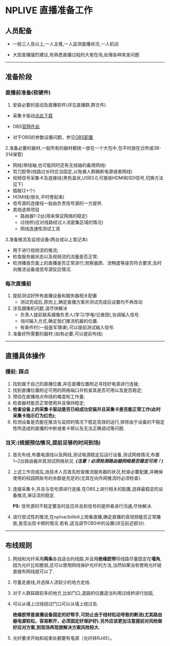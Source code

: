 # NPLIVE 直播准备工作

## 人员配备

- 一般三人及以上,一人主推,一人监测直播状况,一人机动

- 大型直播强烈建议,有熟悉直播过程的大佬在场,处理各种突发问题

***

## 准备阶段

### 直播前准备(软硬件)

1. 安装必要的驱动及直播软件(详见直播群,群文件)

- 采集卡驱动[点此下载](https://www.yuan.com.tw/download/driver/ub530-series-driver.zip)
- OBS[官网在此](https://obsproject.com/)

- 对于OBS的参数设置问题，参见[OBS配置](./obsconf.md)

2.准备必要的器材,一般所有的器材都统一放在一个大包中,包平时放在诊所或3B-314保管)

- 网线(带线轴,也可能同时还有无线轴的备用网线)
- 剪刀胶带(线路过长时应当固定,以免被人群踢断电源或者网线)
- 视频信号采集卡及连接线(黑色盒状,USB3.0,可接收HDMI和SDI信号,切换方法见下)
- 插板(2+个)
- HDMI线(很长,平时卷起来)
- 信号源的连接线一般由负责信号源的一方提供.
- 其他选带项目
  - 路由器1-2台(用来保证网络的稳定)
  - 过线桥(应对线路经过人流密集区域的情况)
  - 网线连通性测试工具

3.准备推流及监视设备(两台或以上笔记本)

- 用于进行视频流的推流;
- 检查服务器状态以及视频流的流量是否正常;
- 检测播放页面上的直播是否正常进行;观察画质、流畅度等是否符合要求;及时向推流设备或信号源反应情况.

### 每次直播前

1. 提前测试好所有直播设备和服务器相关配置
   - 测试完成后,原则上,确定直播方案并测试完成后设置均不再改动
2. 涉及摄像机问题,请尽快解决
   - 负责人提前联系摄像负责人(学习/学电/记者团),协调输入信号.
   - 询问输入方式,确定我们推流机器的位置.
   - 有条件时(一般是军理课),可以提前测试输入信号.
3. 准备好所需要的器材.(如有必要,可以提前布线)

***

## 直播具体操作

### 播前: 踩点

1. 找到属于自己的直播位置,并在直播位置附近寻找好电源进行连接;
2. 找到直播位置附近可用的网络端口并检查其是否可用以及是否稳定;
3. 预估在直播地点布线的难度和工作量;
4. 检查器材能否正常使用并且保持稳定;
5. **检查设备上的采集卡驱动是否已经成功安装并且采集卡是否能正常工作(此时采集卡指示灯为红色);**
6. 检测设备是否能在推流与监控的情况下稳定高效的运行,排除由于设备的不稳定性所造成的直播的中断或者卡顿以及无法正确调试等问题.

### 当天:(根据预估情况,提前足够的时间到场)

1. 首先布线,布置电源线以及网线,测试电源稳定后运行设备,测试网络情况,布置1~2台路由器并其测试网络状况. ***(注意！必须检测路由器网络是否稳定可用！)***

2. 上述工作完成后,由技术人员首先检查推流服务器的状况,检查必要配置,并确保使用的校园网账号的余额是充足的(尤其在向外网推流时必须检查).

3. 连接采集卡,并且与信号源进行连接.在OBS上进行相关的配置,选择最稳定的设备推流,保证流的稳定.

   **PS:** 信号源的不稳定要及时反应并且和信号的提供者进行沟通,尽快解决.

4. 进行尝试性的推流,在nplive/bilibili上观看直播,确定直播的音视频能否正常播放,是否出现卡顿的情况.若有,适当调节OBS中的设置(详见前述部分).

***

## 布线规则

1. 网线和光纤采用**两条**各自适合的线路,并且用**绝缘胶带**将线路尽量固定在**墙角**,因为光纤比较脆弱,还可以使用网线保护光纤的方法,当然如果没有使用光纤就直接布网线就可以了.

2. 尽量走直线,并选择人流较少的地方走线.

3. 对于人群踩踏较多的地方,比如门口,道路的位置适当利用过线桥进行加固,

4. 可以从墙上过线绕过门口可以从墙上绕过去.

   **绝缘胶带是直播设备固定的好帮手,可防止由于线材松动导致的断流(尤其路由器电源较松，容易断开，必须固定好保护好).另外应该更加注意提前对风险做好应对方案,到现场再现想解决方案风险较大.**

5. 光纤要求开始和结束处都要有电源（光纤转RJ45）。
